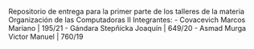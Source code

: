 Repositorio de entrega para la primer parte de los talleres de la materia Organización de las Computadoras II
Integrantes:
    - Covacevich Marcos Mariano     |    195/21
    - Gándara Stepñicka Joaquín     |    649/20
    - Asmad Murga Victor Manuel     |    760/19 